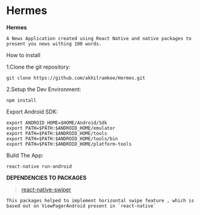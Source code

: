 # Hermes
**Hermes**

    A News Application created using React Native and native packages to present you news withing 100 words.

How to install

1.Clone the git repository:

`git clone https://github.com/akhilramkee/Hermes.git`

2.Setup the Dev Environment:

`npm install`

Export Android SDK:

```
export ANDROID_HOME=$HOME/Android/Sdk
export PATH=$PATH:$ANDROID_HOME/emulator
export PATH=$PATH:$ANDROID_HOME/tools
export PATH=$PATH:$ANDROID_HOME/tools/bin
export PATH=$PATH:$ANDROID_HOME/platform-tools

```

Build The App:

`react-native run-android`

**DEPENDENCIES TO PACKAGES**

>[react-native-swiper](https://github.com/leecade/react-native-swiper/blob/master/src/index.js) 

    This packages helped to implement horizontal swipe feature , which is based out on ViewPagerAndroid present in `react-native`

